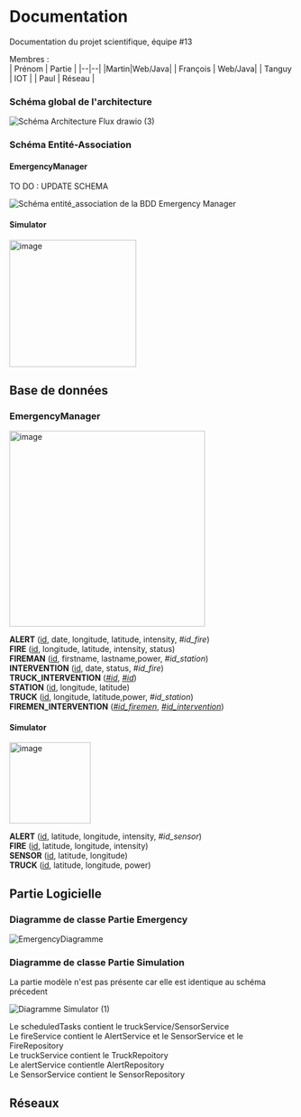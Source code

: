 
# Documentation

Documentation du projet scientifique, équipe #13

Membres :  
| Prénom | Partie |
|--|--|
|Martin|Web/Java|
| François | Web/Java|
| Tanguy | IOT |
| Paul | Réseau |

### Schéma global de l'architecture

![Schéma Architecture   Flux drawio (3)](https://user-images.githubusercontent.com/57757196/206454879-7eb72521-6e4c-419a-bbe5-569a15b16526.png)

### Schéma Entité-Association

#### EmergencyManager

TO DO : UPDATE SCHEMA

![Schéma entité_association de la BDD Emergency Manager](https://user-images.githubusercontent.com/102656423/206508251-797f42bf-31cb-4f91-b98b-5bb9cc6441f2.svg)

#### Simulator

<img width="225" alt="image" src="https://user-images.githubusercontent.com/102656423/206662008-acfe5e7b-2f02-405a-bcc6-d5304d5baf70.png">


## Base de données

### EmergencyManager
<img width="347" alt="image" src="https://user-images.githubusercontent.com/102656423/206653865-c0e83d61-f12b-48e8-9345-2f98a8593e85.png">


**ALERT** (<ins>id</ins>, date, longitude, latitude, intensity, _#id_fire_)<br>
**FIRE** (<ins>id</ins>, longitude, latitude, intensity, status)<br>
**FIREMAN** (<ins>id</ins>, firstname, lastname,power, _#id_station_)<br>
**INTERVENTION** (<ins>id</ins>, date, status, _#id_fire_)<br>
**TRUCK_INTERVENTION** (<ins>_#id_</ins>, <ins>_#id_</ins>)<br>
**STATION** (<ins>id</ins>, longitude, latitude)<br>
**TRUCK** (<ins>id</ins>, longitude, latitude,power, _#id_station_)<br>
**FIREMEN_INTERVENTION** (<ins>_#id_firemen_</ins>, <ins>_#id_intervention_</ins>)

#### Simulator
<img width="144" alt="image" src="https://user-images.githubusercontent.com/102656423/206661907-30815975-cec1-4326-aadb-6dd3ae3b9251.png">

**ALERT** (<ins>id</ins>, latitude, longitude, intensity, _#id_sensor_)<br>
**FIRE** (<ins>id</ins>, latitude, longitude, intensity)<br>
**SENSOR** (<ins>id</ins>, latitude, longitude)<br>
**TRUCK** (<ins>id</ins>, latitude, longitude, power)<br>

## Partie Logicielle

### Diagramme de classe Partie Emergency

![EmergencyDiagramme](https://user-images.githubusercontent.com/57757196/207066035-eefa3490-0d8c-4e06-bf71-d56f31950ff0.png)

### Diagramme de classe Partie Simulation

La partie modèle n'est pas présente car elle est identique au schéma précedent

![Diagramme Simulator (1)](https://user-images.githubusercontent.com/57757196/207084172-7f79f48d-6288-40b5-a831-59bf83093585.png)

Le scheduledTasks contient le truckService/SensorService  
Le fireService contient le AlertService et le SensorService et le FireRepository  
Le truckService contient le TruckRepoitory  
Le alertService contientle AlertRepository  
Le SensorService contient le SensorRepository  

## Réseaux
